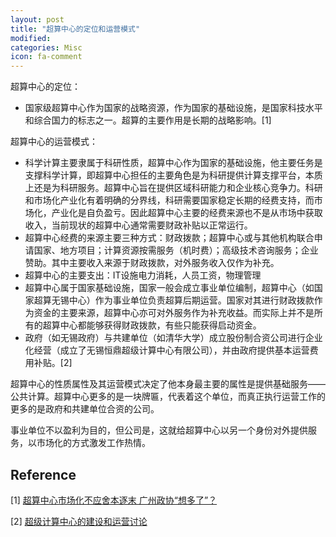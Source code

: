 ```yaml
---
layout: post
title: "超算中心的定位和运营模式"
modified:
categories: Misc
icon: fa-comment
---
```


超算中心的定位：

- 国家级超算中心作为国家的战略资源，作为国家的基础设施，是国家科技水平和综合国力的标志之一。超算的主要作用是长期的战略影响。[1]

超算中心的运营模式：

- 科学计算主要隶属于科研性质，超算中心作为国家的基础设施，他主要任务是支撑科学计算，即超算中心担任的主要角色是为科研提供计算支撑平台，本质上还是为科研服务。超算中心旨在提供区域科研能力和企业核心竞争力。科研和市场化产业化有着明确的分界线，科研需要国家稳定长期的经费支持，而市场化，产业化是自负盈亏。因此超算中心主要的经费来源也不是从市场中获取收入，当前现状的超算中心通常需要财政补贴以正常运行。
- 超算中心经费的来源主要三种方式：财政拨款；超算中心或与其他机构联合申请国家、地方项目；计算资源按需服务（机时费）；高级技术咨询服务；企业赞助。其中主要收入来源于财政拨款，对外服务收入仅作为补充。
- 超算中心的主要支出：IT设施电力消耗，人员工资，物理管理
- 超算中心属于国家基础设施，国家一般会成立事业单位编制，超算中心（如国家超算无锡中心）作为事业单位负责超算后期运营。国家对其进行财政拨款作为资金的主要来源，超算中心亦可对外服务作为补充收益。而实际上并不是所有的超算中心都能够获得财政拨款，有些只能获得启动资金。
- 政府（如无锡政府）与共建单位（如清华大学）成立股份制合资公司进行企业化经营（成立了无锡恒鼎超级计算中心有限公司），并由政府提供基本运营费用补贴。[2]

超算中心的性质属性及其运营模式决定了他本身最主要的属性是提供基础服务——公共计算。超算中心更多的是一块牌匾，代表着这个单位，而真正执行运营工作的更多的是政府和共建单位合资的公司。

事业单位不以盈利为目的，但公司是，这就给超算中心以另一个身份对外提供服务，以市场化的方式激发工作热情。

## Reference
[1] [超算中心市场化不应舍本逐末 广州政协“想多了”？](http://www.nsccjn.cn/info/366.jspx)

[2] [超级计算中心的建设和运营讨论](http://www.hpcadvisorycouncil.com/events/china_workshop/pdf/dawning.pdf)
